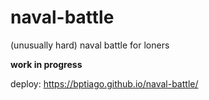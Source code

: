 # naval-battle

(unusually hard) naval battle for loners

<b>work in progress</b>

deploy: https://bptiago.github.io/naval-battle/
